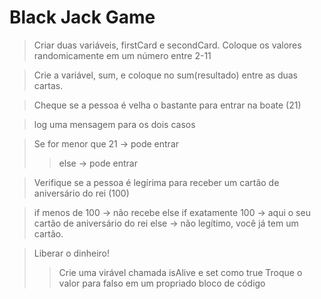 # Black Jack Game

> Criar duas variáveis, firstCard e secondCard.
> Coloque os valores randomicamente em um número entre 2-11

> Crie a variável, sum, e coloque no sum(resultado) entre as duas cartas.

> Cheque se a pessoa é velha o bastante para entrar na boate (21)

> log uma mensagem para os dois casos

> Se for menor que 21 -> pode entrar
>> else -> pode entrar

> Verifique se a pessoa é legírima para receber um cartão de aniversário do rei (100)

> if menos de 100 -> não recebe
> else if exatamente 100 -> aqui o seu cartão de aniversário do rei
> else -> não legítimo, você já tem um cartão.

> Liberar o dinheiro! 
>> Crie uma virável chamada isAlive e set como true
>> Troque o valor para falso em um propriado bloco de código
